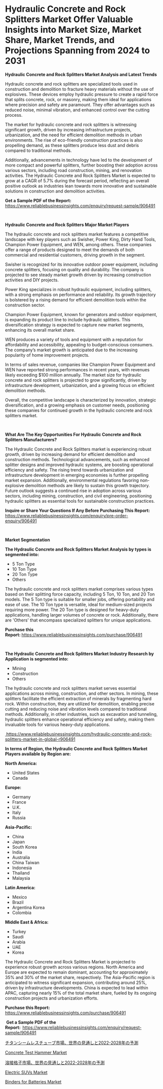 <p><h1>Hydraulic Concrete and Rock Splitters Market Offer Valuable Insights into Market Size, Market Share, Market Trends, and Projections Spanning from 2024 to 2031</h1></p><p><strong>Hydraulic Concrete and Rock Splitters Market Analysis and Latest Trends</strong></p>
<p><p>Hydraulic concrete and rock splitters are specialized tools used in construction and demolition to fracture heavy materials without the use of explosives. These devices employ hydraulic pressure to create a rapid force that splits concrete, rock, or masonry, making them ideal for applications where precision and safety are paramount. They offer advantages such as reduced noise, minimal vibration, and enhanced control over the cutting process.</p><p>The market for hydraulic concrete and rock splitters is witnessing significant growth, driven by increasing infrastructure projects, urbanization, and the need for efficient demolition methods in urban environments. The rise of eco-friendly construction practices is also propelling demand, as these splitters produce less dust and debris compared to traditional methods. </p><p>Additionally, advancements in technology have led to the development of more compact and powerful splitters, further boosting their adoption across various sectors, including road construction, mining, and renovation activities. The Hydraulic Concrete and Rock Splitters Market is expected to grow at a CAGR of 5.7% during the forecast period, reflecting an overall positive outlook as industries lean towards more innovative and sustainable solutions in construction and demolition activities.</p></p>
<p><strong>Get a Sample PDF of the Report:&nbsp;</strong> <a href="https://www.reliablebusinessinsights.com/enquiry/request-sample/906491">https://www.reliablebusinessinsights.com/enquiry/request-sample/906491</a></p>
<p>&nbsp;</p>
<p><strong>Hydraulic Concrete and Rock Splitters Major Market Players</strong></p>
<p><p>The hydraulic concrete and rock splitters market features a competitive landscape with key players such as Swisher, Power King, Dirty Hand Tools, Champion Power Equipment, and WEN, among others. These companies offer a range of products designed to meet the demands of both commercial and residential customers, driving growth in the segment.</p><p>Swisher is recognized for its innovative outdoor power equipment, including concrete splitters, focusing on quality and durability. The company is projected to see steady market growth driven by increasing construction activities and DIY projects.</p><p>Power King specializes in robust hydraulic equipment, including splitters, with a strong emphasis on performance and reliability. Its growth trajectory is bolstered by a rising demand for efficient demolition tools within the construction sector.</p><p>Champion Power Equipment, known for generators and outdoor equipment, is expanding its product line to include hydraulic splitters. This diversification strategy is expected to capture new market segments, enhancing its overall market share.</p><p>WEN produces a variety of tools and equipment with a reputation for affordability and accessibility, appealing to budget-conscious consumers. The company’s market growth is anticipated due to the increasing popularity of home improvement projects.</p><p>In terms of sales revenue, companies like Champion Power Equipment and WEN have reported strong performances in recent years, with revenues likely exceeding $100 million annually. The market size for hydraulic concrete and rock splitters is projected to grow significantly, driven by infrastructure development, urbanization, and a growing focus on efficient demolition methods.</p><p>Overall, the competitive landscape is characterized by innovation, strategic diversification, and a growing emphasis on customer needs, positioning these companies for continued growth in the hydraulic concrete and rock splitters market.</p></p>
<p>&nbsp;</p>
<p><strong>What Are The Key Opportunities For Hydraulic Concrete and Rock Splitters Manufacturers?</strong></p>
<p><p>The Hydraulic Concrete and Rock Splitters market is experiencing robust growth, driven by increasing demand for efficient demolition and construction methods. Technological advancements, such as enhanced splitter designs and improved hydraulic systems, are boosting operational efficiency and safety. The rising trend towards urbanization and infrastructure development in emerging economies is further propelling market expansion. Additionally, environmental regulations favoring non-explosive demolition methods are likely to sustain this growth trajectory. Future outlook suggests a continued rise in adoption across various sectors, including mining, construction, and civil engineering, positioning hydraulic splitters as essential tools for sustainable construction practices.</p></p>
<p><strong>Inquire or Share Your Questions If Any Before Purchasing This Report:</strong> <a href="https://www.reliablebusinessinsights.com/enquiry/pre-order-enquiry/906491">https://www.reliablebusinessinsights.com/enquiry/pre-order-enquiry/906491</a></p>
<p>&nbsp;</p>
<p><strong>Market Segmentation</strong></p>
<p><strong>The Hydraulic Concrete and Rock Splitters Market Analysis by types is segmented into:</strong></p>
<p><ul><li>5 Ton Type</li><li>10 Ton Type</li><li>20 Ton Type</li><li>Others</li></ul></p>
<p><p>The hydraulic concrete and rock splitters market comprises various types based on their splitting force capacity, including 5 Ton, 10 Ton, and 20 Ton models. The 5 Ton type is suitable for smaller jobs, offering portability and ease of use. The 10 Ton type is versatile, ideal for medium-sized projects requiring more power. The 20 Ton type is designed for heavy-duty applications, handling larger volumes of concrete or rock. Additionally, there are 'Others' that encompass specialized splitters for unique applications.</p></p>
<p><strong>Purchase this Report:&nbsp;</strong><a href="https://www.reliablebusinessinsights.com/purchase/906491">https://www.reliablebusinessinsights.com/purchase/906491</a></p>
<p>&nbsp;</p>
<p><strong>The Hydraulic Concrete and Rock Splitters Market Industry Research by Application is segmented into:</strong></p>
<p><ul><li>Mining</li><li>Construction</li><li>Others</li></ul></p>
<p><p>The hydraulic concrete and rock splitters market serves essential applications across mining, construction, and other sectors. In mining, these splitters facilitate the efficient extraction of minerals by fragmenting hard rock. Within construction, they are utilized for demolition, enabling precise cutting and reducing noise and vibration levels compared to traditional methods. Additionally, in other industries, such as excavation and tunneling, hydraulic splitters enhance operational efficiency and safety, making them invaluable tools for various heavy-duty applications.</p></p>
<p><a href="https://www.reliablebusinessinsights.com/hydraulic-concrete-and-rock-splitters-market-in-global-r906491">&nbsp;https://www.reliablebusinessinsights.com/hydraulic-concrete-and-rock-splitters-market-in-global-r906491</a></p>
<p><strong>In terms of Region, the Hydraulic Concrete and Rock Splitters Market Players available by Region are:</strong></p>
<p>
    <p> <strong> North America: </strong>
        <ul>
            <li>United States</li>
            <li>Canada</li>
        </ul>
        </p> 
    <p> <strong> Europe: </strong>
        <ul>
            <li>Germany</li>
            <li>France</li>
            <li>U.K.</li>
            <li>Italy</li>
            <li>Russia</li>
        </ul>
        </p> 
    <p> <strong> Asia-Pacific: </strong>
        <ul>
            <li>China</li>
            <li>Japan</li>
            <li>South Korea</li>
            <li>India</li>
            <li>Australia</li>
            <li>China Taiwan</li>
            <li>Indonesia</li>
            <li>Thailand</li>
            <li>Malaysia</li>
        </ul>
        </p> 
    <p> <strong> Latin America: </strong>
        <ul>
            <li>Mexico</li>
            <li>Brazil</li>
            <li>Argentina Korea</li>
            <li>Colombia</li>
        </ul>
        </p> 
    <p> <strong> Middle East & Africa: </strong>
        <ul>
            <li>Turkey</li>
            <li>Saudi</li>
            <li>Arabia</li>
            <li>UAE</li>
            <li>Korea</li>
        </ul>
    </p>
    </p>
<p><p>The Hydraulic Concrete and Rock Splitters Market is projected to experience robust growth across various regions. North America and Europe are expected to remain dominant, accounting for approximately 35% and 30% of the market share, respectively. The Asia-Pacific region is anticipated to witness significant expansion, contributing around 25%, driven by infrastructure developments. China is expected to lead within APAC, capturing nearly 15% of the total market share, fueled by its ongoing construction projects and urbanization efforts.</p></p>
<p><strong>Purchase this Report: </strong><a href="https://www.reliablebusinessinsights.com/purchase/906491">https://www.reliablebusinessinsights.com/purchase/906491</a></p>
<p>&nbsp;<strong>Get a Sample PDF of the Report:&nbsp;&nbsp;</strong><a href="https://www.reliablebusinessinsights.com/enquiry/request-sample/906491">https://www.reliablebusinessinsights.com/enquiry/request-sample/906491</a></p>
<p><strong></strong></p>
<p><p><a href="https://medium.com/@solomonbode85/titanium-seamless-tube-market-global-outlook-and-forecast-2022-2028-market-%E3%81%AF-%E3%82%B3%E3%82%B9%E3%83%88%E7%AE%A1%E7%90%86%E3%81%A8%E5%8A%B9%E7%8E%87%E5%90%91%E4%B8%8A%E3%82%92%E5%84%AA%E5%85%88%E3%81%97%E3%81%BE%E3%81%99-1f81d12dda0c">チタンシームレスチューブ市場、世界の見通しと2022-2028年の予測</a></p><p><a href="https://www.linkedin.com/pulse/what-driving-global-concrete-test-hammer-market-dive-trends-2xgvf?trackingId=0dIvtToiTxy3Zq9cauiQ5w%3D%3D">Concrete Test Hammer Market</a></p><p><a href="https://medium.com/@maudward1907/welded-gratings-market-global-outlook-and-forecast-2022-2028-market-%E3%81%AF-%E3%82%B3%E3%82%B9%E3%83%88%E7%AE%A1%E7%90%86%E3%81%A8%E5%8A%B9%E7%8E%87%E5%90%91%E4%B8%8A%E3%82%92%E5%84%AA%E5%85%88%E3%81%97%E3%81%BE%E3%81%99-5df26cf962e7">溶接格子市場、世界の見通しと2022-2028年の予測</a></p><p><a href="https://medium.com/@goldapearce28ryuytr/future-trends-in-global-electric-suvs-market-market-insights-and-analysis-from-2024-to-2031-in-178-8124d368c65e">Electric SUVs Market</a></p><p><a href="https://github.com/BesaLoshi2000/Market-Research-Report-List-1/blob/main/binders-for-batteries-market.md">Binders for Batteries Market</a></p></p>